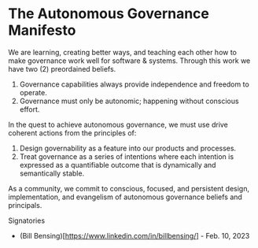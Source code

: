 # The Autonomous Governance Manifesto

We are learning, creating better ways, and teaching each other how to make governance work well for software & systems. Through this work we have two (2) preordained beliefs.

1. Governance capabilities always provide independence and freedom to operate.
1. Governance must only be autonomic; happening without conscious effort.

In the quest to achieve autonomous governance, we must use drive coherent actions from the principles of:
 
1. Design governability as a feature into our products and processes.
1. Treat governance as a series of intentions where each intention is expressed as a quantifiable outcome that is dynamically and semantically stable.

As a community, we commit to conscious, focused, and persistent design, implementation, and evangelism of autonomous governance beliefs and principals.


Signatories

* (Bill Bensing)[https://www.linkedin.com/in/billbensing/] - Feb. 10, 2023
